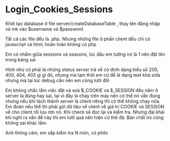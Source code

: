 # Login_Cookies_Sessions
Khởi tạo database ở file server/createDatabaseTable , thay tên đăng nhập và mk vào $username và $password

Tất cả các file đều là .php. Nhưng những file ở phần client đều chỉ có javascript và html, hoàn toàn không có php

Em có nhầm giữa sessions và seasons, lúc đầu em tưởng nó là 1 nên đặt tên trong bảng sai

Hình như có phải là những status server trả về có định dạng kiểu số 200, 400, 404, 403 gì gì đó, nhưng mà tạm thời em cứ để là dạng text khá sida nhưng mà tại lúc debug cần nên em cũng lười đổi

Em không chắc lắm việc đặt và xoá $_COOKIE và $_SESSION đều nằm ở server là đúng hay sai, tại vì đây là chạy trên máy nên có thể nó vẫn đúng nhưng nếu khi tách thành server là client riêng thì có thể không chạy nữa. Em đoán nếu thế thì phải gửi dữ liệu về client về giá trị COOKIE và SESSION về cho client rồi lưu ntn nó. Khi check sẽ đọc lại và kiểm tra. Nhưng đại khái khi nghĩ ra vấn đề này thì em lười quá nên hiện cứ thế đã. Bản chất nó cũng không sai khác lắm.

Anh thông cảm, em sắp kiểm tra N môn, có philo
